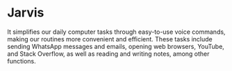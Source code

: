 # Jarvis
It simplifies our daily computer tasks through easy-to-use voice commands, making our routines more convenient and efficient. These tasks include sending WhatsApp messages and emails, opening web browsers, YouTube, and Stack Overflow, as well as reading and writing notes, among other functions.

